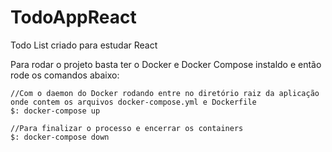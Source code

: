 # TodoAppReact
Todo List criado para estudar React

Para rodar o projeto basta ter o Docker e Docker Compose instaldo e então rode os comandos abaixo:

    //Com o daemon do Docker rodando entre no diretório raiz da aplicação onde contem os arquivos docker-compose.yml e Dockerfile
    $: docker-compose up

    //Para finalizar o processo e encerrar os containers
    $: docker-compose down

